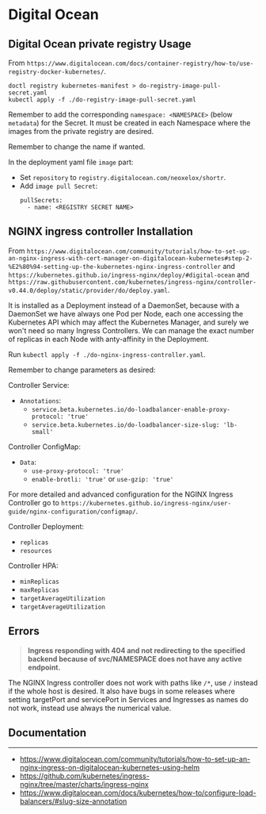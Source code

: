 # Digital Ocean

## Digital Ocean private registry Usage

From `https://www.digitalocean.com/docs/container-registry/how-to/use-registry-docker-kubernetes/`.

```
doctl registry kubernetes-manifest > do-registry-image-pull-secret.yaml
kubectl apply -f ./do-registry-image-pull-secret.yaml
```

Remember to add the corresponding `namespace: <NAMESPACE>` (below `metadata`) for the Secret. It must be created in each Namespace where the images from the private registry are desired.

Remember to change the name if wanted.

In the deployment yaml file `image` part:

- Set `repository` to `registry.digitalocean.com/neoxelox/shortr`.
- Add `image pull Secret`:
  ```
  pullSecrets:
    - name: <REGISTRY SECRET NAME>
  ```

## NGINX ingress controller Installation

From `https://www.digitalocean.com/community/tutorials/how-to-set-up-an-nginx-ingress-with-cert-manager-on-digitalocean-kubernetes#step-2-%E2%80%94-setting-up-the-kubernetes-nginx-ingress-controller` and `https://kubernetes.github.io/ingress-nginx/deploy/#digital-ocean` and `https://raw.githubusercontent.com/kubernetes/ingress-nginx/controller-v0.44.0/deploy/static/provider/do/deploy.yaml`.

It is installed as a Deployment instead of a DaemonSet, because with a DaemonSet we have always one Pod per Node, each one accessing the Kubernetes API which may affect the Kubernetes Manager, and surely we won't need so many Ingress Controllers. We can manage the exact number of replicas in each Node with anty-affinity in the Deployment.

Run `kubectl apply -f ./do-nginx-ingress-controller.yaml`.

Remember to change parameters as desired:

Controller Service:

- `Annotations`:
  - `service.beta.kubernetes.io/do-loadbalancer-enable-proxy-protocol: 'true'`
  - `service.beta.kubernetes.io/do-loadbalancer-size-slug: 'lb-small'`

Controller ConfigMap:

- `Data`:
  - `use-proxy-protocol: 'true'`
  - `enable-brotli: 'true'` or `use-gzip: 'true'`

For more detailed and advanced configuration for the NGINX Ingress Controller go to `https://kubernetes.github.io/ingress-nginx/user-guide/nginx-configuration/configmap/`.

Controller Deployment:

- `replicas`
- `resources`

Controller HPA:

- `minReplicas`
- `maxReplicas`
- `targetAverageUtilization`
- `targetAverageUtilization`

## Errors

> **Ingress responding with 404 and not redirecting to the specified backend because of svc/NAMESPACE does not have any active endpoint.**

The NGINX Ingress controller does not work with paths like `/*`, use `/` instead if the whole host is desired.
It also have bugs in some releases where setting targetPort and servicePort in Services and Ingresses as names do not work, instead use always the numerical value.

## Documentation

---

- https://www.digitalocean.com/community/tutorials/how-to-set-up-an-nginx-ingress-on-digitalocean-kubernetes-using-helm
- https://github.com/kubernetes/ingress-nginx/tree/master/charts/ingress-nginx
- https://www.digitalocean.com/docs/kubernetes/how-to/configure-load-balancers/#slug-size-annotation
